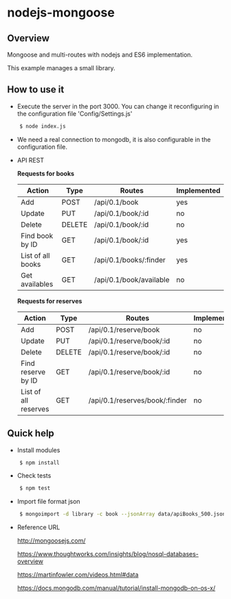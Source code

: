 # nodejs-mongoose

## Overview

Mongoose and multi-routes with nodejs and ES6 implementation.

This example manages a small library.

## How to use it

* Execute the server in the port 3000. You can change it reconfiguring in the configuration file 'Config/Settings.js'

```bash
    $ node index.js
```

* We need a real connection to mongodb, it is also configurable in the configuration file.

* API REST

    **Requests for books**

    |Action|Type|Routes|Implemented|
    |---|---|---|---|
    |Add|POST|/api/0.1/book|yes|
    |Update|PUT|/api/0.1/book/:id|no|
    |Delete|DELETE|/api/0.1/book/:id|no|
    |Find book by ID|GET|/api/0.1/book/:id|yes|
    |List of all books|GET|/api/0.1/books/:finder|yes|
    |Get availables|GET|/api/0.1/book/available|no|

    **Requests for reserves**

    |Action|Type|Routes|Implemented|
    |---|---|---|---|
    |Add|POST|/api/0.1/reserve/book|no|
    |Update|PUT|/api/0.1/reserve/book/:id|no|
    |Delete|DELETE|/api/0.1/reserve/book/:id|no|
    |Find reserve by ID|GET|/api/0.1/reserve/book/:id|no|
    |List of all reserves|GET|/api/0.1/reserves/book/:finder|no|


## Quick help

* Install modules

```bash
    $ npm install
```

* Check tests

```bash
    $ npm test
```

* Import file format json

```bash
    $ mongoimport -d library -c book --jsonArray data/apiBooks_500.json
```

* Reference URL

    http://mongoosejs.com/
    
    https://www.thoughtworks.com/insights/blog/nosql-databases-overview
    
    https://martinfowler.com/videos.html#data
    
    https://docs.mongodb.com/manual/tutorial/install-mongodb-on-os-x/
